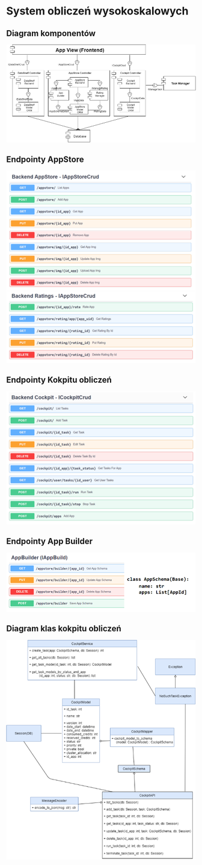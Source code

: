 # System obliczeń wysokoskalowych

## Diagram komponentów

![](diagrams/DIAGRAM_KOMPONENTOW.png)

## Endpointy AppStore
![](diagrams/endpointy_appstore_3.png)
![](diagrams/endpointy_appstore_rating_3.png)

## Endpointy Kokpitu obliczeń
![](diagrams/endpointy_cockpit_3.png)

## Endpointy App Builder
![](diagrams/endpointy_builder_2.PNG)

## Diagram klas kokpitu obliczeń
![](diagrams/diagram_klas.png)
